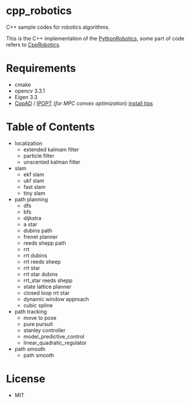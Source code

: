 # cpp_robotics

C++ sample codes for robotics algorithms.

This is the C++ implementation of the [PythonRobotics](https://github.com/AtsushiSakai/PythonRobotics), some part of code refers to [CppRobotics](https://github.com/onlytailei/CppRobotics).

# Requirements
- cmake
- opencv 3.3.1
- Eigen 3.3
- [CppAD](https://www.coin-or.org/CppAD/Doc/install.htm) / [IPOPT](https://www.coin-or.org/Ipopt/documentation/node14.html) (*for MPC convex optimization*) [install tips](https://github.com/udacity/CarND-MPC-Quizzes/blob/master/install_Ipopt_CppAD.md)

# Table of Contents
* localization
  * extended kalmam filter
  * particle filter
  * unscented kalman filter
* slam
  * ekf slam
  * ukf slam
  * fast slam
  * tiny slam
* path planning
  * dfs
  * bfs
  * dijkstra
  * a star
  * dubins path
  * frenet planner
  * reeds shepp path
  * rrt
  * rrt dubins
  * rrt reeds sheep
  * rrt star
  * rrt star dubins
  * rrt_star reeds shepp
  * state lattice planner
  * closed loop rrt star
  * dynamic window approach
  * cubic spline
* path tracking
  * move to pose
  * pure pursuit
  * stanley controller
  * model_predictive_control
  * linear_quadratic_regulator
* path smooth
  * path smooth

# License 
- MIT
